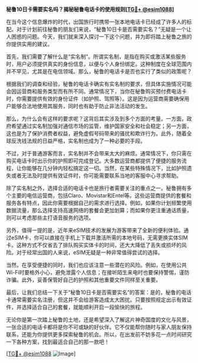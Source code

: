 **秘鲁10日卡需要实名吗？揭秘秘鲁电话卡的使用规则[[TG💪+ @esim1088](https://t.me/s/esim1088)]**

在当今这个信息爆炸的时代，出国旅行时携带一张本地电话卡已经成了许多人的标配。对于计划前往秘鲁的朋友们来说，“秘鲁10日卡是否需要实名？”无疑是一个让人困惑的问题。今天，我们就来深入探讨一下这个问题，并为即将踏上秘鲁之旅的你提供实用的建议。

首先，我们需要了解什么是“实名制”。所谓实名制，是指在购买或激活某些服务时，用户必须提供真实的身份信息，以便与个人身份绑定。这种制度在全球范围内并不罕见，尤其是在电信领域。那么，秘鲁的电话卡是否也实行了类似的政策呢？

根据我们的调查和经验，秘鲁的电话卡确实有实名制的要求，但具体实施情况可能会因运营商和服务类型而有所不同。通常情况下，当你在秘鲁购买预付费电话卡时，你需要提供有效的身份证件（如护照、驾照等）。这是因为运营商需要确保用户能够合法地使用其服务，同时也有助于防止非法活动的发生。

那么，为什么会有这样的要求呢？这背后其实涉及到多个方面的考量。一方面，政府希望通过实名制加强对通信市场的监管，维护国家安全和社会稳定；另一方面，这也是为了保护消费者权益，避免虚假号码带来的骚扰和欺诈行为。此外，随着全球反洗钱法规的日益严格，实名制也成为了一种必要的手段。

不过，对于普通游客而言，实名制并不会带来太大的麻烦。通常情况下，你只需在购买电话卡时出示你的护照即可完成登记。大多数运营商都提供了便捷的服务流程，让你能够在几分钟内轻松搞定这一切。当然，在某些特殊情况下，比如护照遗失或者无法及时提供有效证件时，你可能需要联系当地的客服中心寻求帮助。

除了实名制之外，选择合适的电话卡也是旅行者需要关注的重点之一。秘鲁拥有多个主要的电信运营商，包括Claro、Movistar和Entel等。这些运营商提供的套餐和服务各有特点，因此你需要根据自己的需求进行选择。例如，如果你计划频繁使用数据流量，那么选择支持高速网络的套餐会更加划算；而如果你更注重通话质量，则可以考虑那些主打语音服务的选项。

另外，值得一提的是，近年来eSIM技术的发展为游客带来了全新的便利体验。通过eSIM卡，你可以直接在手机上下载并激活所需的本地号码，无需更换实体SIM卡。这种方式不仅省去了排队购买实体卡的时间，还大大降低了丢失或损坏的风险。对于经常出国的人来说，eSIM无疑是一种非常值得尝试的选择。

当然，在享受便捷的同时，我们也应该注意一些潜在的风险。例如，在使用公共Wi-Fi时要格外小心，避免泄露个人信息；在接听陌生来电时也要保持警惕，谨防诈骗。此外，妥善保管好自己的护照和其他重要文件同样至关重要。

最后，让我们总结一下关于“秘鲁10日卡是否需要实名”的答案：是的，秘鲁的电话卡通常需要实名注册，但这并不会给游客造成太大困扰。只要按照规定出示有效证件，并选择适合自己的套餐，就能顺利开启一段愉快的旅程。

无论你是第一次踏上秘鲁的土地，还是希望深入了解这片神奇国度的文化与风景，一张合适的电话卡都将是你不可或缺的好伙伴。它不仅能帮你随时与家人朋友保持联系，还能为你提供更多探索秘鲁的机会。所以，在出发前不妨多花一点时间研究一下各种方案，找到最适合自己的那一款吧！

[[TG💪+ @esim1088](https://t.me/s/esim1088) ![Image](https://i.postimg.cc/4NQfJmqS/Snipaste-2025-05-13-00-14-12.png)]